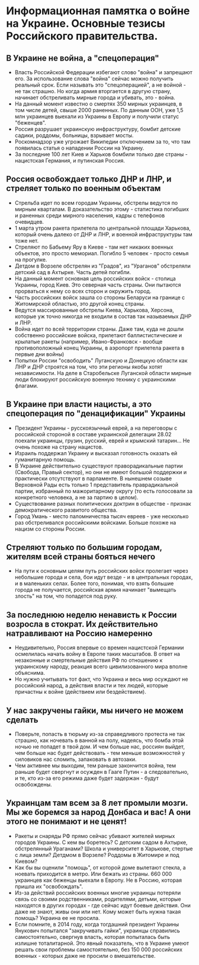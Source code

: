 # Информационная памятка о войне на Украине. Основные тезисы Российского правительства.

## В Украине не война, а "спецоперация"
- Власть Российской Федерации избегают слово "война" и запрещают его. За использование слова "война" сейчас можно получить реальный срок. Если называть это "спецоперацией", а не войной - не так страшно. Но когда армия вторгается в другую страну, начинает обстреливать мирные города и убивать, это - война.
- На данный момент известно о смертях 350 мирных украинцев, в том числе детей, свыше 2000 раненных. По данным ООН, уже 1,5 млн украинцев выехали из Украины в Европу и получили статус "беженцев".
- Россия разрушает украинскую инфраструктуру, бомбит детские садики, роддомы, больницы, взрывает мосты.
- Роскомнадзор уже угрожает Википедии отключением за то, что там появилась статья о нападении России на Украину.
- За последние 100 лет Киев и Харьков бомбили только две страны - нацистская Германия, и путинская Россия.

## Россия освобождает только ДНР и ЛНР, и стреляет только по военным объектам
- Стрельба идет по всем городам Украины, обстрелы ведутся по мирным кварталам. В доказательство этому - статистика погибших и раненных среди мирного населения, кадры с телефонов очевидцев.
- 1 марта утром ракета прилетела по центральной площади Харькова, который очень далеко от ДНР и ЛНР, и военной инфраструктуры там тоже нет. 
- Стреляют по Бабьему Яру в Киеве - там нет никаких военных объектов, это просто мемориал. Погибло 5 человек - просто семья на прогулке.
- Детдом в Ворзеле обстрелян из "Градов", из "Ураганов" обстреляли детский сад в Ахтырке. Часть детей погибли.
- На данный момент основная цель российских войск - столица Украины, город Киев. Это северная часть страны. Они пытаются прорваться к нему со всех сторон и окружить город.
- Часть российских войск зашла со стороны Беларуси на границе с Житомирской областью, это другой конец страны.
- Ведутся массированные обстрелы Киева, Харькова, Херсона, которые уж точно никогда не входили в состав так называемых ДНР и ЛНР.
- Война идет по всей территории страны. Даже там, куда не дошли собственно российские войска, прилетают баллистистические и крылатые ракеты (например, Ивано-Франковск - вообще противоположный конец Украины, в аэропорт прилетела ракета в первые дни войны)
- Попытки России "освободить" Луганскую и Донецкую области как ЛНР и ДНР строятся на том, что эти регионы якобы хотят независимости. На деле в Старобельске Луганской области мирные люди блокируют российскую военную технику с украинскими флагами. 

## В Украине при власти нацисты, а это спецоперация по "денацификации" Украины
- Президент Украины - русскоязычный еврей, а на переговоры с российской стороной в составе украинской делегации 28.02 поехали украинцы, грузин, русский, еврей и крымский татарин... Не очень похоже на страну нацистов.
- Израиль поддержал Украину и высказал готовность оказать ей гуманитарную помощь.
- В Украине действительно существуют праворадикальные партии (Свобода, Правый сектор), но они не имеют большой поддержки и практически отсутствуют в парламенте. В нынешнем созыве Верховной Рады есть только 1 представитель праврадикальной партии, избранный по мажоритарному округу (то есть голосовали за конкретного человека, а не за партию в целом).
- Существование разных политических доктрин в обществе - признак демократического развитого общества. 
- Город Умань - место паломничества тысяч евреев - уже несколько раз обстреливался российскими войсками. Больше похоже на нацизм со стороны России.

## Стреляют только по большим городам, жителям всей страны бояться нечего
- На пути к основным целям путь российских войск пролегает через небольшие города и села, бои идут везде - и в центральных городах, и в маленьких селах. Более того, понимая, что взять большие города не получается, российская армия начинает "вымещать злость" на том, что попадется под руку.

## За последнюю неделю ненависть к России возросла в стократ. Их действительно натравливают на Россию намеренно
- Неудивительно, Россия впервые со времен нацистской Германии осмелилась начать войну в Европе таких масштабов. В ответ на незаконные и смертельные действия РФ по отношению к украинскому народу, реакция всего цивилизованного мира вполне объяснима.
- Но нужно учитывать тот факт, что Украина и весь мир осуждают не российский народ, а действия власти и тех людей, которые причастны к войне (действием или бездействием).

## У нас закручены гайки, мы ничего не можем сделать
- Поверьте, попасть в тюрьму из-за справедливого протеста не так страшно, как ночевать в ванной на полу, надеясь, что бомба этой ночью не попадет в твой дом. И чем больше нас, россиян выйдет, чем больше нас будет действовать - тем меньше возможностей у силовиков нас сломить, запаковать в автозаки.
- Чем активнее мы выходим, тем раньше закончится война, тем раньше будет свергнут и осужден в Гааге Путин - а следовательно, и те, кто из-за его режима даже будет задержан - будут освобождены.

## 	Украинцам там всем за 8 лет промыли мозги. Мы же боремся за народ Донбаса и вас! А они этого не понимают и не ценят! 
- Ракеты и снаряды РФ прямо сейчас убивают жителей мирных городов Украины. С кем вы боретесь? С детским садом в Ахтырке, обстрелянный Ураганами? Школа и университет в Харькове, стертые с лица земли? Детдмом в Ворзеле? Роддомы в Житомире и под Киевом?
- Как бы вы оценили "помощь", от которой доме вылетают стекла, а ноевать приходится в метро. Или бежать из страны. 660 000 украинцев как беженцы выехали в Европу. Не в Россию, которая пришла их "освобождать".
- Из-за действий российских военных многие украинцы потеряли связь со своими родственниками, родителями, детьми, которые находятся в других городах - где сейчас идут боевые действия. Они даже не знают, живы они или нет. Кому может быть нужна такая помощь? Украина ее не просила.
- Если помните, в 2014 году, когда тогдашний президент Украины Янукович попытался "закручивать гайки", украинцы справились самостоятельно, свергнув власть, которая попыталась быть излишне тоталитарной. Это явный показатель, что в Украине умеют решать свои проблемы самостоятельно, без 150 000 российских военных - которых даже не просили о вмешательстве.

